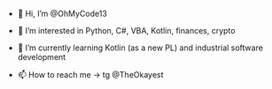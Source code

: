 - 👋 Hi, I’m @OhMyCode13

- 👀 I’m interested in Python, C#, VBA, Kotlin, finances, crypto 

- 🌱 I’m currently learning Kotlin (as a new PL) and industrial software development 

- 📫 How to reach me -> tg @TheOkayest

<!---
OhMyCode13/OhMyCode13 is a ✨ special ✨ repository because its `README.md` (this file) appears on your GitHub profile.
You can click the Preview link to take a look at your changes.
--->
